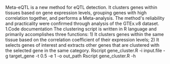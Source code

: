 Meta-eQTL is a new method for eQTL detection. It clusters genes within tissues based on gene expression levels, grouping genes with high correlation together, and performs a Meta-analysis. The method's reliability and practicality were confirmed through analysis of the GTEx.v8 dataset.
1.Code documentation
    The clustering script is written in R language and primarily accomplishes three functions: 1) It clusters genes within the same tissue based on the correlation coefficient of their expression levels; 2) It selects genes of interest and extracts other genes that are clustered with the selected gene in the same category.
    Rscript gene_cluster.R -i input.file -g target_gene -t 0.5 -e 1 -o out_path
    Rscript gene_cluster.R -h
    